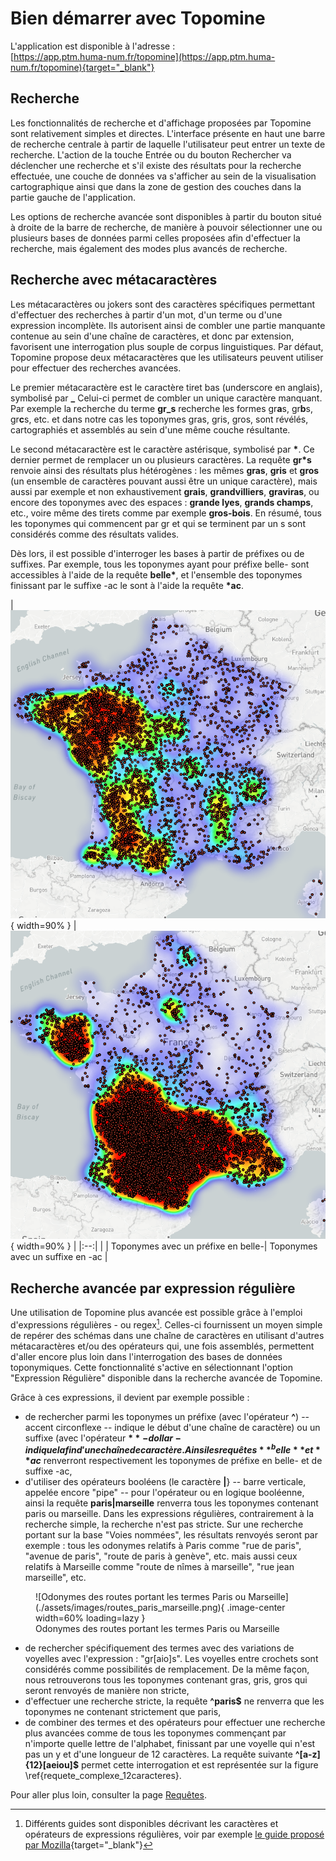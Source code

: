# Bien démarrer avec Topomine

L'application est disponible à l'adresse :<br/>
[https://app.ptm.huma-num.fr/topomine](https://app.ptm.huma-num.fr/topomine){target="_blank"}

## Recherche

Les fonctionnalités de recherche et d'affichage proposées par Topomine sont relativement simples et directes. L'interface présente en haut une barre de recherche centrale à partir de laquelle l'utilisateur peut entrer un texte de recherche. L'action de la touche Entrée ou du bouton Rechercher va déclencher une recherche et s'il existe des résultats pour la recherche effectuée, une couche de données va s'afficher au sein de la visualisation cartographique ainsi que dans la zone de gestion des couches dans la partie gauche de l'application.

Les options de recherche avancée sont disponibles à partir du bouton situé à droite de la barre de recherche, de manière à pouvoir sélectionner une ou plusieurs bases de données parmi celles proposées afin d'effectuer la recherche, mais également des modes plus avancés de recherche.

## Recherche avec métacaractères

Les métacaractères ou jokers sont des caractères spécifiques permettant d'effectuer des recherches à partir d'un mot, d'un terme ou d'une expression incomplète. Ils autorisent ainsi de combler une partie manquante contenue au sein d'une chaîne de caractères, et donc par extension, favorisent une interrogation plus souple de corpus linguistiques. Par défaut, Topomine propose deux métacaractères que les utilisateurs peuvent utiliser pour effectuer des recherches avancées.

Le premier métacaractère est le caractère tiret bas (underscore en anglais), symbolisé par **_**
Celui-ci permet de combler un unique caractère manquant. Par exemple la recherche du terme **gr_s** recherche les formes gr**a**s, gr**b**s, gr**c**s, etc. et dans notre cas les toponymes gras, gris, gros, sont révélés, cartographiés et assemblés au sein d'une même couche résultante.

Le second métacaractère est le caractère astérisque, symbolisé par **\***.
Ce dernier permet de remplacer un ou plusieurs caractères. La requête **gr*s** renvoie ainsi des résultats plus hétérogènes : les mêmes **gras**, **gris** et **gros** (un ensemble de caractères pouvant aussi être un unique caractère), mais aussi par exemple et non exhaustivement **grais**, **grandvilliers**, **graviras**, ou encore des toponymes avec des espaces : **grande lyes**, **grands champs**, etc., voire même des tirets comme par exemple **gros-bois**. En résumé, tous les toponymes qui commencent par gr et qui se terminent par un s sont considérés comme des résultats valides.

Dès lors, il est possible d'interroger les bases à  partir de préfixes ou de suffixes. Par exemple, tous les toponymes ayant pour préfixe belle- sont accessibles à l'aide de la requête **belle\***, et l'ensemble des toponymes finissant par le suffixe -ac le sont à l'aide la requête **\*ac**.

| ![Cartographie des toponymes avec un suffixe en -ac](assets/images/belle-2-heatmap.png){ width=90% } | ![Cartographie des toponymes avec un suffixe en -ac](assets/images/ac-2-heatmap.png){ width=90% } |
|:--:| |
| Toponymes avec un préfixe en belle-| Toponymes avec un suffixe en -ac |

## Recherche avancée par expression régulière

Une utilisation de Topomine plus avancée est possible grâce à l'emploi d'expressions régulières - ou regex[^1]. Celles-ci fournissent un moyen simple de repérer des schémas dans une chaîne de caractères en utilisant d'autres métacaractères et/ou des opérateurs qui, une fois assemblés, permettent d'aller encore plus loin dans l'interrogation des bases de données toponymiques. Cette fonctionnalité s'active en sélectionnant l'option "Expression Régulière" disponible dans la recherche avancée de Topomine.

[^1]: Différents guides sont disponibles décrivant les caractères et opérateurs de expressions régulières, voir par exemple [le guide proposé par Mozilla](https://developer.mozilla.org/fr/docs/Web/JavaScript/Guide/Regular_Expressions/Cheatsheet){target="_blank"}

Grâce à ces expressions, il devient par exemple possible :

- de rechercher parmi les toponymes un préfixe (avec l'opérateur **^**) -- accent circonflexe -- indique le début d'une chaîne de caractère) ou un suffixe (avec l'opérateur **$** -dollar- indique la fin d'une chaîne de caractère. Ainsi les requêtes **^belle** et **ac$** renverront respectivement les toponymes de préfixe en belle- et de suffixe -ac,
- d'utiliser des opérateurs booléens (le caractère **|**} -- barre verticale, appelée encore "pipe" -- pour l'opérateur ou en logique booléenne, ainsi la requête **paris|marseille** renverra tous les toponymes contenant paris ou marseille. Dans les expressions régulières, contrairement à la recherche simple, la recherche n'est pas stricte. Sur une recherche portant sur la base "Voies nommées", les résultats renvoyés seront par exemple : tous les odonymes relatifs à Paris comme "rue de paris", "avenue de paris",  "route de paris à genève", etc. mais aussi ceux relatifs à Marseille comme "route de nîmes à marseille", "rue jean marseille", etc.

<figure markdown>
  ![Odonymes des routes portant les termes Paris ou Marseille](./assets/images/routes_paris_marseille.png){ .image-center width=60% loading=lazy }
  <figcaption>Odonymes des routes portant les termes Paris ou Marseille</figcaption>
</figure>

- de rechercher spécifiquement des termes avec des variations de voyelles avec l'expression : "gr[aio]s". Les voyelles entre crochets sont considérés comme possibilités de remplacement. De la même façon, nous retrouverons tous les toponymes contenant gras, gris, gros qui seront renvoyés de manière non stricte,
- d'effectuer une recherche stricte, la requête **^paris$** ne renverra que les toponymes ne contenant strictement que paris,
- de combiner des termes et des opérateurs pour effectuer une recherche plus avancées comme de tous les toponymes commençant par n'importe quelle lettre de l'alphabet, finissant par une voyelle qui n'est pas un y et d'une longueur de 12 caractères. La requête suivante **^[a-z]{12}[aeiou]\$** permet cette interrogation et est représentée sur la figure \ref{requete_complexe_12caracteres}.

Pour aller plus loin, consulter la page [Requêtes](./requetes.md).
